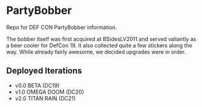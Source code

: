 PartyBobber
===========

Repo for DEF CON PartyBobber information.

The bobber itself was first acquired at BSidesLV2011 and served valiantly as a beer cooler for DefCon 19. It also collected quite a few stickers along the way. While already fairly awesome, we decided upgrades were in order.


Deployed Iterations
-------
- v0.0 BETA (DC19)
- v1.0 OMEGA DOOM (DC20)
- v2.0 TITAN RAIN (DC21)
